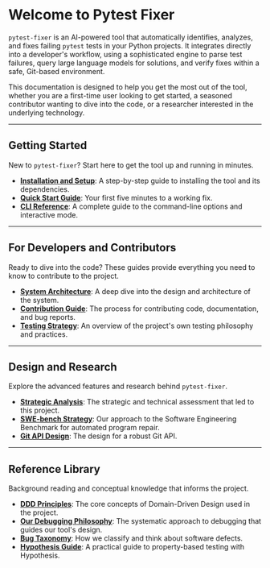 # Welcome to Pytest Fixer

`pytest-fixer` is an AI-powered tool that automatically identifies, analyzes, and fixes failing `pytest` tests in your Python projects. It integrates directly into a developer's workflow, using a sophisticated engine to parse test failures, query large language models for solutions, and verify fixes within a safe, Git-based environment.

This documentation is designed to help you get the most out of the tool, whether you are a first-time user looking to get started, a seasoned contributor wanting to dive into the code, or a researcher interested in the underlying technology.

---

## Getting Started

New to `pytest-fixer`? Start here to get the tool up and running in minutes.

-   **[Installation and Setup](./user-guide/01-installation.md)**: A step-by-step guide to installing the tool and its dependencies.
-   **[Quick Start Guide](./user-guide/02-quickstart.md)**: Your first five minutes to a working fix.
-   **[CLI Reference](./user-guide/03-cli-reference.md)**: A complete guide to the command-line options and interactive mode.

---

## For Developers and Contributors

Ready to dive into the code? These guides provide everything you need to know to contribute to the project.

-   **[System Architecture](./developer-guide/01-architecture.md)**: A deep dive into the design and architecture of the system.
-   **[Contribution Guide](./developer-guide/02-contribution-guide.md)**: The process for contributing code, documentation, and bug reports.
-   **[Testing Strategy](./developer-guide/03-testing-strategy.md)**: An overview of the project's own testing philosophy and practices.

---

## Design and Research

Explore the advanced features and research behind `pytest-fixer`.

-   **[Strategic Analysis](./design-and-research/01-strategic-analysis.md)**: The strategic and technical assessment that led to this project.
-   **[SWE-bench Strategy](./design-and-research/02-swe-bench-strategy.md)**: Our approach to the Software Engineering Benchmark for automated program repair.
-   **[Git API Design](./design-and-research/03-git-api-design.md)**: The design for a robust Git API.

---

## Reference Library

Background reading and conceptual knowledge that informs the project.

-   **[DDD Principles](./reference/ddd-principles.md)**: The core concepts of Domain-Driven Design used in the project.
-   **[Our Debugging Philosophy](./reference/debugging-workflow.md)**: The systematic approach to debugging that guides our tool's design.
-   **[Bug Taxonomy](./reference/bug-taxonomy.md)**: How we classify and think about software defects.
-   **[Hypothesis Guide](./reference/hypothesis-guide.md)**: A practical guide to property-based testing with Hypothesis.